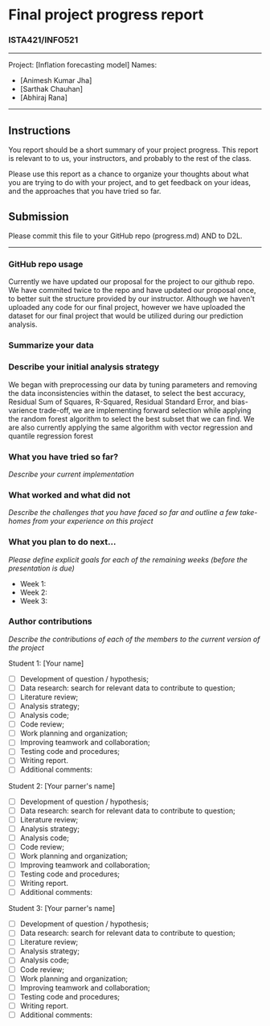 # Final project progress report
### ISTA421/INFO521

-------

Project: [Inflation forecasting model]
Names:
- [Animesh Kumar Jha]
- [Sarthak Chauhan]    
- [Abhiraj Rana] 
-------


## Instructions

You report should be a short summary of your project progress. This report is relevant to to us, your instructors, and probably to the rest of the class.

Please use this report as a chance to organize your thoughts about what you are trying to do with your project, and to get feedback on your ideas, and the approaches that you have tried so far.

## Submission

Please commit this file to your GitHub repo (progress.md) AND to D2L.


-------

### GitHub repo usage
Currently we have updated our proposal for the project to our github repo. We have commited twice to the repo and have updated our proposal once, to better suit the structure provided by our instructor.
Although we haven't uploaded any code for our final project, however we have uploaded the dataset for our final project that would be utilized during our prediction analysis.



### Summarize your data




### Describe your initial analysis strategy
We began with preprocessing our data by tuning parameters and removing the data inconsistencies within the dataset, to select the best accuracy, Residual Sum of Squares, R-Squared, Residual Standard Error, and bias-varience trade-off,
we are implementing forward selection while applying the random forest algorithm to select the best subset that we can find. We are also currently applying the same algorithm with vector regression and quantile regression forest


### What you have tried so far?
_Describe your current implementation_


### What worked and what did not
_Describe the challenges that you have faced so far and outline a few take-homes from your experience on this project_


### What you plan to do next...
_Please define explicit goals for each of the remaining weeks (before the presentation is due)_

- Week 1:
- Week 2:
- Week 3:

### Author contributions
_Describe the contributions of each of the members to the current version of the project_


Student 1: [Your name]
- [ ] Development of question / hypothesis;
- [ ] Data research: search for relevant data to contribute to question;
- [ ] Literature review;
- [ ] Analysis strategy;
- [ ] Analysis code;
- [ ] Code review;
- [ ] Work planning and organization;
- [ ] Improving teamwork and collaboration;
- [ ] Testing code and procedures;
- [ ] Writing report.
- [ ] Additional comments:

Student 2: [Your parner's name]
- [ ] Development of question / hypothesis;
- [ ] Data research: search for relevant data to contribute to question;
- [ ] Literature review;
- [ ] Analysis strategy;
- [ ] Analysis code;
- [ ] Code review;
- [ ] Work planning and organization;
- [ ] Improving teamwork and collaboration;
- [ ] Testing code and procedures;
- [ ] Writing report.
- [ ] Additional comments:

Student 3: [Your parner's name]
- [ ] Development of question / hypothesis;
- [ ] Data research: search for relevant data to contribute to question;
- [ ] Literature review;
- [ ] Analysis strategy;
- [ ] Analysis code;
- [ ] Code review;
- [ ] Work planning and organization;
- [ ] Improving teamwork and collaboration;
- [ ] Testing code and procedures;
- [ ] Writing report.
- [ ] Additional comments:
